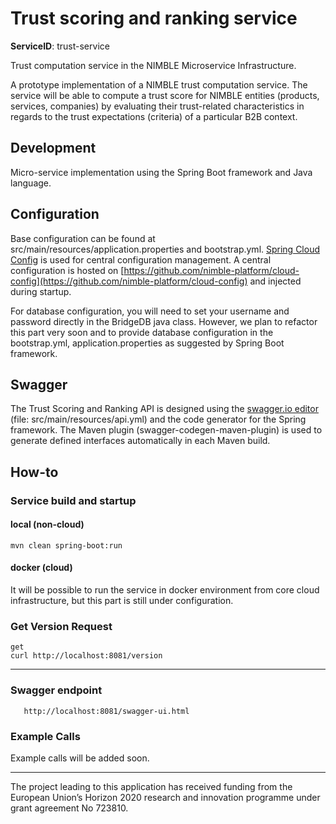 # Trust scoring and ranking service
**ServiceID**: trust-service

Trust computation service in the NIMBLE Microservice Infrastructure.

A prototype implementation of a NIMBLE trust computation service. The service will be able to compute a trust score for NIMBLE entities (products, services, companies) by evaluating their trust-related characteristics in regards to the trust expectations (criteria) of a particular B2B context. 

## Development

Micro-service implementation using the Spring Boot framework and Java language.
  
## Configuration

Base configuration can be found at src/main/resources/application.properties and bootstrap.yml.
[Spring Cloud Config](https://cloud.spring.io/spring-cloud-config/) is used for central configuration management. A central configuration is hosted on [https://github.com/nimble-platform/cloud-config](https://github.com/nimble-platform/cloud-config)
and injected during startup.

For database configuration, you will need to set your username and password directly in the BridgeDB java class.
However, we plan to refactor this part very soon and to provide database configuration in the  bootstrap.yml, application.properties as suggested by Spring Boot framework.

## Swagger

The Trust Scoring and Ranking API is designed using the [swagger.io editor](http://editor.swagger.io) (file: src/main/resources/api.yml) and the code generator for the Spring framework. 
The Maven plugin (swagger-codegen-maven-plugin) is used to generate defined interfaces automatically in each Maven build.

## How-to

### Service build and startup

#### local (non-cloud)
 ```
 mvn clean spring-boot:run
 ```
 
#### docker (cloud)
 It will be possible to run the service in docker environment from core cloud infrastructure, but this part is still under configuration.
 
### Get Version Request
 ```
 get
 curl http://localhost:8081/version
  ```
 ---
 
### Swagger endpoint 
 ```
	http://localhost:8081/swagger-ui.html
 ```
 
### Example Calls

Example calls will be added soon.

 ---
The project leading to this application has received funding from the European Union’s Horizon 2020 research and innovation programme under grant agreement No 723810.